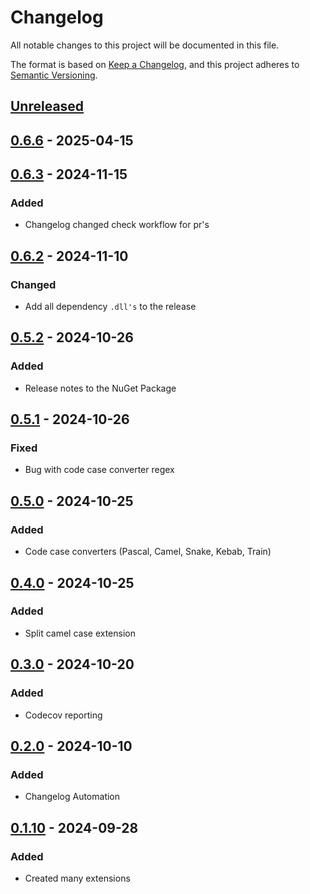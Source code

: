 # Changelog

All notable changes to this project will be documented in this file.

The format is based on [Keep a Changelog](https://keepachangelog.com/en/1.1.0/),
and this project adheres to [Semantic Versioning](https://semver.org/spec/v2.0.0.html).

## [Unreleased]

## [0.6.6] - 2025-04-15

## [0.6.3] - 2024-11-15

### Added

- Changelog changed check workflow for pr's

## [0.6.2] - 2024-11-10

### Changed

- Add all dependency `.dll's` to the release

## [0.5.2] - 2024-10-26

### Added

- Release notes to the NuGet Package

## [0.5.1] - 2024-10-26

### Fixed

- Bug with code case converter regex

## [0.5.0] - 2024-10-25

### Added

- Code case converters (Pascal, Camel, Snake, Kebab, Train)

## [0.4.0] - 2024-10-25

### Added

- Split camel case extension

## [0.3.0] - 2024-10-20

### Added

- Codecov reporting

## [0.2.0] - 2024-10-10

### Added

- Changelog Automation

## [0.1.10] - 2024-09-28

### Added

- Created many extensions

[Unreleased]: https://github.com/TJC-Tools/TJC.StringExtensions/compare/v0.6.6...HEAD

[0.6.6]: https://github.com/TJC-Tools/TJC.StringExtensions/compare/v0.6.5...v0.6.6



[0.6.3]: https://github.com/TJC-Tools/TJC.StringExtensions/compare/v0.6.2...v0.6.3

[0.6.2]: https://github.com/TJC-Tools/TJC.StringExtensions/compare/v0.6.1...v0.6.2



[0.5.2]: https://github.com/TJC-Tools/TJC.StringExtensions/compare/v0.5.1...v0.5.2

[0.5.1]: https://github.com/TJC-Tools/TJC.StringExtensions/compare/v0.5.0...v0.5.1

[0.5.0]: https://github.com/TJC-Tools/TJC.StringExtensions/compare/v0.4.0...v0.5.0

[0.4.0]: https://github.com/TJC-Tools/TJC.StringExtensions/compare/v0.3.0...v0.4.0

[0.3.0]: https://github.com/TJC-Tools/TJC.StringExtensions/compare/v0.2.0...v0.3.0

[0.2.0]: https://github.com/TJC-Tools/TJC.StringExtensions/compare/v0.1.10...v0.2.0

[0.1.10]: https://github.com/TJC-Tools/TJC.StringExtensions/releases/tag/v0.1.10
